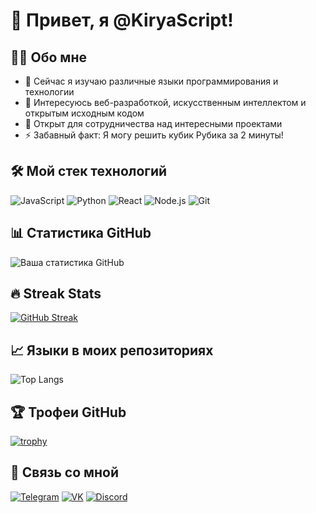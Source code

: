 # 👋 Привет, я @KiryaScript!

## 👨‍💻 Обо мне
- 🌱 Сейчас я изучаю различные языки программирования и технологии
- 👀 Интересуюсь веб-разработкой, искусственным интеллектом и открытым исходным кодом
- 💞️ Открыт для сотрудничества над интересными проектами
- ⚡ Забавный факт: Я могу решить кубик Рубика за 2 минуты!

## 🛠 Мой стек технологий
![JavaScript](https://img.shields.io/badge/-JavaScript-F7DF1E?style=flat-square&logo=javascript&logoColor=black)
![Python](https://img.shields.io/badge/-Python-3776AB?style=flat-square&logo=Python&logoColor=white)
![React](https://img.shields.io/badge/-React-61DAFB?style=flat-square&logo=react&logoColor=black)
![Node.js](https://img.shields.io/badge/-Node.js-339933?style=flat-square&logo=Node.js&logoColor=white)
![Git](https://img.shields.io/badge/-Git-F05032?style=flat-square&logo=git&logoColor=white)

## 📊 Статистика GitHub
![Ваша статистика GitHub](https://github-readme-stats.vercel.app/api?username=KiryaScript&show_icons=true&theme=radical)

## 🔥 Streak Stats
[![GitHub Streak](https://github-readme-streak-stats.herokuapp.com/?user=KiryaScript&theme=dark)](https://git.io/streak-stats)

## 📈 Языки в моих репозиториях
![Top Langs](https://github-readme-stats.vercel.app/api/top-langs/?username=KiryaScript&layout=compact&theme=vision-friendly-dark)

## 🏆 Трофеи GitHub
[![trophy](https://github-profile-trophy.vercel.app/?username=KiryaScript&theme=onedark)](https://github.com/ryo-ma/github-profile-trophy)

## 🤝 Связь со мной
[![Telegram](https://img.shields.io/badge/-Telegram-2CA5E0?style=flat-square&logo=telegram&logoColor=white)](https://t.me/Devorskiy)
[![VK](https://img.shields.io/badge/-VK-4680C2?style=flat-square&logo=vk&logoColor=white)](https://vk.com/devvorsky)
[![Discord](https://img.shields.io/badge/-Discord-7289DA?style=flat-square&logo=discord&logoColor=white)](https://discord.com/users/414028016801546240)
